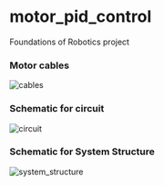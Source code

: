 # motor_pid_control
Foundations of Robotics project
### Motor cables
![cables](https://github.com/parisChatz/motor_pid_control/blob/master/cables.png "cables")
### Schematic for circuit
![circuit](https://github.com/parisChatz/motor_pid_control/blob/master/circuit_diagram.png "circuit")
### Schematic for System Structure
![system_structure](https://github.com/parisChatz/motor_pid_control/blob/master/system_structure.png "system_structure")
